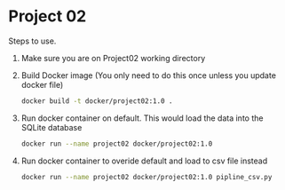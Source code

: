 # Project 02

Steps to use.

1. Make sure you are on Project02 working directory

2. Build Docker image (You only need to do this once unless you update docker file)

    ```bash
    docker build -t docker/project02:1.0 .
    ```

3. Run docker container on default. This would load the data into the SQLite database

    ```bash
    docker run --name project02 docker/project02:1.0
    ```

4. Run docker container to overide default and load to csv file instead

    ```bash
    docker run --name project02 docker/project02:1.0 pipline_csv.py
    ```
